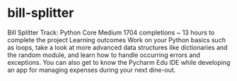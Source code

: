 # bill-splitter
Bill Splitter
Track: Python Core
 Medium
1704 completions
~ 13 hours to complete the project
Learning outcomes
Work on your Python basics such as loops, take a look at more advanced data structures like dictionaries and the random module, and learn how to handle occurring errors and exceptions. 
You can also get to know the Pycharm Edu IDE while developing an app for managing expenses during your next dine-out.
